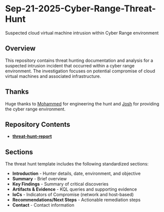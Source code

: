 # Sep-21-2025-Cyber-Range-Threat-Hunt
Suspected cloud virtual machine intrusion within Cyber Range environment

## Overview
This repository contains threat hunting documentation and analysis for a suspected intrusion incident that occurred within a cyber range environment. The investigation focuses on potential compromise of cloud virtual machines and associated infrastructure.

## Thanks
Huge thanks to <a href="https://www.linkedin.com/in/mohammedsanclogic/">Mohammed</a> for engineering the hunt and <a href="https://www.linkedin.com/in/joshmadakor/">Josh</a> for providing the cyber range environment. 

## Repository Contents

- **[threat-hunt-report](report.md)** 

## Sections

The threat hunt template includes the following standardized sections:

- **Introduction** - Hunter details, date, environment, and objective
- **Summary** - Brief overview
- **Key Findings** - Summary of critical discoveries
- **Artifacts & Evidence** - KQL queries and supporting evidence
- **IoCs** - Indicators of Compromise (network and host-based)
- **Recommendations/Next Steps** - Actionable remediation steps
- **Contact** - Contact information

